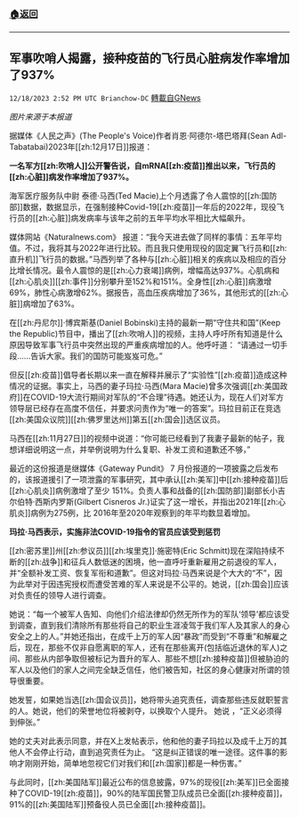 ###  [:house:返回](README.md)
---


## 军事吹哨人揭露，接种疫苗的飞行员心脏病发作率增加了937%
`12/18/2023 2:52 PM UTC Brianchow-DC` [轉載自GNews](https://gnews.org/articles/2124782)

*图片来源于本报道*

据媒体《人民之声》(The People's Voice)作者肖恩·阿德尔\-塔巴塔拜(Sean Adl-Tabatabai)2023年[[zh:12月17日]]报道：

**一名军方[[zh:吹哨人]]公开警告说，自mRNA[[zh:疫苗]]推出以来，飞行员的[[zh:心脏]]病发作率增加了937%。**

海军医疗服务队中尉 泰德·马西(Ted Macie)上个月透露了令人震惊的[[zh:国防部]]数据，数据显示，在强制接种Covid-19[[zh:疫苗]]一年后的2022年，现役飞行员的[[zh:心脏]]病发病率与该年之前的五年平均水平相比大幅飙升。

媒体网站《Naturalnews.com》 报道：“我今天进去做了同样的事情：五年平均值。不过，我将其与2022年进行比较。而且我只使用现役的固定翼飞行员和[[zh:直升机]]飞行员的数据。”马西列举了各种与[[zh:心脏]]相关的疾病以及相应的百分比增长情况。最令人震惊的是[[zh:心力衰竭]]病例，增幅高达937%。心肌病和[[zh:心肌炎]][[zh:事件]]分别攀升至152%和151%。全身性[[zh:心脏]]病激增69%，肺性心病激增62%。据报告，高血压疾病增加了36%，其他形式的[[zh:心脏]]病增加了63%。

在[[zh:丹尼尔]]·博宾斯基(Daniel Bobinski)主持的最新一期“守住共和国”(Keep the Republic)节目中，播出了[[zh:吹哨人]]的视频，主持人呼吁所有知道是什么原因导致军事飞行员中突然出现的严重疾病增加的人。他呼吁道： “请通过一切手段......告诉大家。我们的国防可能岌岌可危。”

但反[[zh:疫苗]]倡导者长期以来一直在解释并展示了“实验性”[[zh:疫苗]]造成这种情况的证据。事实上，马西的妻子玛拉·马西(Mara Macie)曾多次强调[[zh:美国政府]]在COVID-19大流行期间对军队的“不合理”待遇。她还认为，现在人们对军方领导层已经存在高度不信任，并要求问责作为“唯一的答案”。玛拉目前正在竞选[[zh:美国众议院]][[zh:佛罗里达州]]第五[[zh:国会]]选区议员。

马西在[[zh:11月27日]]的视频中说道：“你可能已经看到了我妻子最新的帖子，我想详细说明这一点，并举例说明为什么复职、补发工资和道歉还不够，”

最近的这份报道是继媒体《Gateway Pundit》 7 月份报道的一项披露之后发布的，该报道援引了一项泄露的军事研究，其中承认[[zh:美军]]中[[zh:接种疫苗]]后[[zh:心肌炎]]病例激增了至少 151%。负责人事和战备的[[zh:国防部]]副部长小吉尔伯特·西斯内罗斯(Gilbert Cisneros Jr.)证实了这一增长，并指出2021年[[zh:心肌炎]]病例为275例，比 2016年至2020年观察到的年平均数显着增加。

**玛拉·马西表示，实施非法COVID-19指令的官员应该受到惩罚**

[[zh:密苏里]]州[[zh:参议员]][[zh:埃里克]]·施密特(Eric Schmitt)现在深陷持续不断的[[zh:战争]]和征兵人数低迷的困境，他一直呼吁重新雇用之前退役的军人，并“全额补发工资、恢复军衔和道歉”。但这对玛拉·马西来说是个大大的“不”，因为此举对于因违宪授权而遭受苦难的军人来说是不公平的。她说，[[zh:国会]]应该对负责任的领导人进行调查。

她说：“每一个被军人告知、向他们介绍法律却仍然无所作为的军队‘领导’都应该受到调查，直到我们清除所有那些将自己的职业生涯凌驾于我们军人及其家人的身心安全之上的人。”并她还指出，在成千上万的军人因“暴政”而受到“不尊重”和解雇之后，现在，那些不仅非自愿离职的军人，还有在那些离开(包括临近退休的军人)之间、那些从内部争取但被标记为晋升的军人、那些不想[[zh:接种疫苗]]但被胁迫的军人以及他们的家人之间完全缺乏信任，他们被告知，社区的身心健康对所谓的领导很重要。

她发誓，如果她当选[[zh:国会议员]]，她将带头追究责任，调查那些违反就职誓言的人。她说，他们的荣誉地位将被剥夺，以换取个人提升。 她说 ，“正义必须得到伸张。”

她的丈夫对此表示同意，并在X上发帖表示，他和他的妻子玛拉以及成千上万的其他人不会停止行动，直到追究责任为止。 “这是纠正错误的唯一途径。这件事的影响才刚刚开始，简单地忽视它们对我们和[[zh:国家]]都是一种伤害。”

与此同时，[[zh:美国陆军]]最近公布的信息披露，97%的现役[[zh:美军]]已全面接种了COVID-19[[zh:疫苗]]，90%的陆军国民警卫队成员已全面[[zh:接种疫苗]]，91%的[[zh:美国陆军]]预备役人员已全面[[zh:接种疫苗]]。
